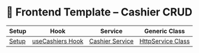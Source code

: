 # 🧩 Frontend Template – Cashier CRUD

|                 Setup             |          Hook           |              Service             |         Generic Class        |
|-------------------------------------------|-------------------------------------------|------------------------------------------------|---------------------------------------------|
| [Setup](./GettingStarted.ts) | [useCashiers Hook](./hook.useCashiers.ts) | [Cashier Service](./service.cashierService.ts) | [HttpService Class](./class.httpService.ts) |
